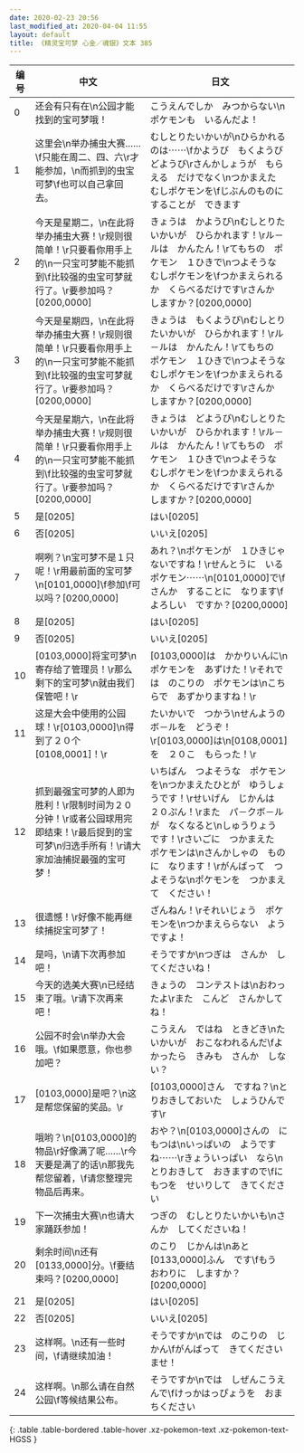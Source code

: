 ```yaml
---
date: 2020-02-23 20:56
last_modified_at: 2020-04-04 11:55
layout: default
title: 《精灵宝可梦 心金／魂银》文本 385
---
```

| 编号 | 中文 | 日文 |
| ---- | ---- | ---- |
| 0 | 还会有只有在\n公园才能找到的宝可梦哦！ | こうえんでしか　みつからない\nポケモンも　いるんだよ！ |
| 1 | 这里会\n举办捕虫大赛……\f只能在周二、四、六\r才能参加，\n而抓到的虫宝可梦\f也可以自己拿回去。 | むしとりたいかいが\nひらかれるのは⋯⋯\fかようび　もくようび　どようび\rさんかしょうが　もらえる　だけでなく\nつかまえた　むしポケモンを\fじぶんのものに　することが　できます |
| 2 | 今天是星期二，\n在此将举办捕虫大赛！\r规则很简单！\r只要看你用手上的\n一只宝可梦能不能抓到\f比较强的虫宝可梦就行了。\r要参加吗？[0200,0000] | きょうは　かようび\nむしとりたいかいが　ひらかれます！\rル－ルは　かんたん！\rてもちの　ポケモン　１ひきで\nつよそうな　むしポケモンを\fつかまえられるか　くらべるだけです\rさんか　しますか？[0200,0000] |
| 3 | 今天是星期四，\n在此将举办捕虫大赛！\r规则很简单！\r只要看你用手上的\n一只宝可梦能不能抓到\f比较强的虫宝可梦就行了。\r要参加吗？[0200,0000] | きょうは　もくようび\nむしとりたいかいが　ひらかれます！\rル－ルは　かんたん！\rてもちの　ポケモン　１ひきで\nつよそうな　むしポケモンを\fつかまえられるか　くらべるだけです\rさんか　しますか？[0200,0000] |
| 4 | 今天是星期六，\n在此将举办捕虫大赛！\r规则很简单！\r只要看你用手上的\n一只宝可梦能不能抓到\f比较强的虫宝可梦就行了。\r要参加吗？[0200,0000] | きょうは　どようび\nむしとりたいかいが　ひらかれます！\rル－ルは　かんたん！\rてもちの　ポケモン　１ひきで\nつよそうな　むしポケモンを\fつかまえられるか　くらべるだけです\rさんか　しますか？[0200,0000] |
| 5 | 是[0205] | はい[0205] |
| 6 | 否[0205] | いいえ[0205] |
| 7 | 啊咧？\n宝可梦不是１只呢！\r用最前面的宝可梦\n[0101,0000]\f参加\f可以吗？[0200,0000] | あれ？\nポケモンが　１ひきじゃ　ないですね！\rせんとうに　いる　ポケモン⋯⋯\n[0101,0000]で\fさんか　することに　なります\fよろしい　ですか？[0200,0000] |
| 8 | 是[0205] | はい[0205] |
| 9 | 否[0205] | いいえ[0205] |
| 10 | [0103,0000]将宝可梦\n寄存给了管理员！\r那么剩下的宝可梦\n就由我们保管吧！\r | [0103,0000]は　かかりいんに\nポケモンを　あずけた！\rそれでは　のこりの　ポケモンは\nこちらで　あずかりますね！\r |
| 11 | 这是大会中使用的公园球！\r[0103,0000]\n得到了２０个[0108,0001]！\r | たいかいで　つかう\nせんようの　ボ－ルを　どうぞ！\r[0103,0000]は\n[0108,0001]を　２０こ　もらった！\r |
| 12 | 抓到最强宝可梦的人即为胜利！\r限制时间为２０分钟！\r或者公园球用完即结束！\r最后捉到的宝可梦\n归选手所有！\r请大家加油捕捉最强的宝可梦！ | いちばん　つよそうな　ポケモンを\nつかまえたひとが　ゆうしょうです！\rせいげん　じかんは　２０ぷん！\rまた　パ－クボ－ルが　なくなると\nしゅうりょう　です！\rさいごに　つかまえた　ポケモンは\nさんかしゃの　ものに　なります！\rがんばって　つよそうな\nポケモンを　つかまえて　ください！ |
| 13 | 很遗憾！\r好像不能再继续捕捉宝可梦了！ | ざんねん！\rそれいじょう　ポケモンを\nつかまえららない　ようですよ！ |
| 14 | 是吗，\n请下次再参加吧！ | そうですか\nつぎは　さんか　してくださいね！ |
| 15 | 今天的选美大赛\n已经结束了哦。\r请下次再来吧！ | きょうの　コンテストは\nおわったよ\rまた　こんど　さんかしてね！ |
| 16 | 公园不时会\n举办大会哦。\f如果愿意，你也参加吧？ | こうえん　ではね　ときどき\nたいかいが　おこなわれるんだ\fよかったら　きみも　さんか　しない？ |
| 17 | [0103,0000]是吧？\n这是帮您保留的奖品。\r | [0103,0000]さん　ですね？\nとりおきしておいた　しょうひんです\r |
| 18 | 哦哟？\n[0103,0000]的物品\r好像满了呢……\r今天要是满了的话\n那我先帮您留着，\f请您整理完物品后再来。 | おや？\n[0103,0000]さんの　にもつは\nいっぱいの　ようですね⋯⋯\rきょういっぱい　なら\nとりおきして　おきますので\fにもつを　せいりして　きてください |
| 19 | 下一次捕虫大赛\n也请大家踊跃参加！ | つぎの　むしとりたいかいも\nさんか　してくださいね！ |
| 20 | 剩余时间\n还有[0133,0000]分。\f要结束吗？[0200,0000] | のこり　じかんは\nあと　[0133,0000]ふん　です\fもう　おわりに　しますか？[0200,0000] |
| 21 | 是[0205] | はい[0205] |
| 22 | 否[0205] | いいえ[0205] |
| 23 | 这样啊。\n还有一些时间，\f请继续加油！ | そうですか\nでは　のこりの　じかん\fがんばって　きてくださいませ！ |
| 24 | 这样啊。\n那么请在自然公园\f等候结果公布。 | そうですか\nでは　しぜんこうえんで\fけっかはっぴょうを　おまちください |
{: .table .table-bordered .table-hover .xz-pokemon-text .xz-pokemon-text-HGSS }